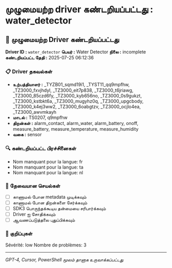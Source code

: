 # முழுமையற்ற driver கண்டறியப்பட்டது : water_detector

## 🚨 முழுமையற்ற Driver கண்டறியப்பட்டது

**Driver ID :** `water_detector`
**பெயர் :** Water Detector
**நிலை :** incomplete
**கண்டறியப்பட்ட தேதி :** 2025-07-25 06:12:36

### 📋 Driver தகவல்கள்
- **உற்பத்தியாளர் :** _TYZB01_sqmd19i1, _TYST11_qq9mpfhw, _TZ3000_fxvjhdyl, _TZ3000_eit7p838, _TZ3000_t6jriawg, _TZ3000_85czd6fy, _TZ3000_kyb656no, _TZ3000_0s9gukzt, _TZ3000_kstbkt6a, _TZ3000_mugyhz0q, _TZ3000_upgcbody, _TZ3000_k4ej3ww2, _TZ3000_6oabgtzv, _TZ3000_ocjlo4ea, _TZ3000_awvmkayh
- **மாடல் :** TS0207, q9mpfhw
- **திறன்கள் :** alarm_contact, alarm_water, alarm_battery, onoff, measure_battery, measure_temperature, measure_humidity
- **வகை :** sensor

### 🔍 கண்டறியப்பட்ட பிரச்சினைகள்
- Nom manquant pour la langue: fr
- Nom manquant pour la langue: ta
- Nom manquant pour la langue: nl

### 🎯 தேவையான செயல்கள்
- [ ] காணாமல் போன metadata முடிக்கவும்
- [ ] காணாமல் போன திறன்களை சேர்க்கவும்
- [ ] SDK3 பொருந்தக்கூடிய தன்மையை சரிபார்க்கவும்
- [ ] Driver ஐ சோதிக்கவும்
- [ ] ஆவணப்படுத்தலை புதுப்பிக்கவும்

### 📝 குறிப்புகள்
Sévérité: low
Nombre de problèmes: 3

---
*GPT-4, Cursor, PowerShell மூலம் தானாக உருவாக்கப்பட்டது*

